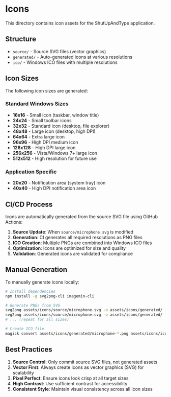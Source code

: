 # Icons

This directory contains icon assets for the ShutUpAndType application.

## Structure

- `source/` - Source SVG files (vector graphics)
- `generated/` - Auto-generated icons at various resolutions
- `ico/` - Windows ICO files with multiple resolutions

## Icon Sizes

The following icon sizes are generated:

### Standard Windows Sizes
- **16x16** - Small icon (taskbar, window title)
- **24x24** - Small toolbar icons
- **32x32** - Standard icon (desktop, file explorer)
- **48x48** - Large icon (desktop, high DPI)
- **64x64** - Extra large icon
- **96x96** - High DPI medium icon
- **128x128** - High DPI large icon
- **256x256** - Vista/Windows 7+ large icon
- **512x512** - High resolution for future use

### Application Specific
- **20x20** - Notification area (system tray) icon
- **40x40** - High DPI notification area icon

## CI/CD Process

Icons are automatically generated from the source SVG file using GitHub Actions:

1. **Source Update**: When `source/microphone.svg` is modified
2. **Generation**: CI generates all required resolutions as PNG files
3. **ICO Creation**: Multiple PNGs are combined into Windows ICO files
4. **Optimization**: Icons are optimized for size and quality
5. **Validation**: Generated icons are validated for compliance

## Manual Generation

To manually generate icons locally:

```bash
# Install dependencies
npm install -g svg2png-cli imagemin-cli

# Generate PNGs from SVG
svg2png assets/icons/source/microphone.svg -o assets/icons/generated/ -w 16 -h 16
svg2png assets/icons/source/microphone.svg -o assets/icons/generated/ -w 32 -h 32
# ... (repeat for all sizes)

# Create ICO file
magick convert assets/icons/generated/microphone-*.png assets/icons/ico/microphone.ico
```

## Best Practices

1. **Source Control**: Only commit source SVG files, not generated assets
2. **Vector First**: Always create icons as vector graphics (SVG) for scalability
3. **Pixel Perfect**: Ensure icons look crisp at all target sizes
4. **High Contrast**: Use sufficient contrast for accessibility
5. **Consistent Style**: Maintain visual consistency across all icon sizes